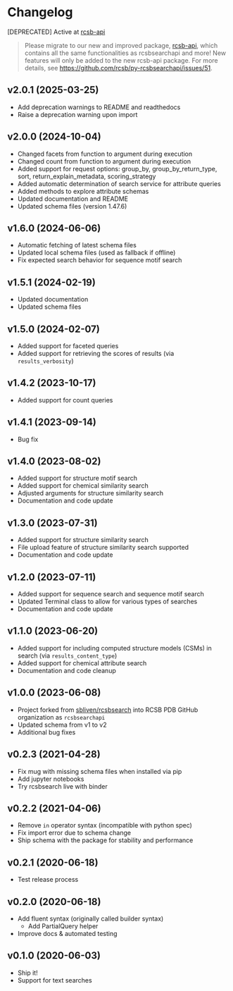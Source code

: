 # Changelog

[DEPRECATED] Active at [rcsb-api](https://rcsbapi.readthedocs.io/en/latest/)
> Please migrate to our new and improved package, [rcsb-api](https://rcsbapi.readthedocs.io/en/latest/), which contains all the same functionalities as rcsbsearchapi and more! New features will only be added to the new rcsb-api package. For more details, see https://github.com/rcsb/py-rcsbsearchapi/issues/51.

## v2.0.1 (2025-03-25)

- Add deprecation warnings to README and readthedocs
- Raise a deprecation warning upon import

## v2.0.0 (2024-10-04)

- Changed facets from function to argument during execution
- Changed count from function to argument during execution
- Added support for request options: group_by, group_by_return_type, sort, return_explain_metadata, scoring_strategy
- Added automatic determination of search service for attribute queries
- Added methods to explore attribute schemas
- Updated documentation and README
- Updated schema files (version 1.47.6)

## v1.6.0 (2024-06-06)

- Automatic fetching of latest schema files
- Updated local schema files (used as fallback if offline)
- Fix expected search behavior for sequence motif search

## v1.5.1 (2024-02-19)

- Updated documentation
- Updated schema files

## v1.5.0 (2024-02-07)

- Added support for faceted queries
- Added support for retrieving the scores of results (via `results_verbosity`)

## v1.4.2 (2023-10-17)

- Added support for count queries

## v1.4.1 (2023-09-14)

- Bug fix

## v1.4.0 (2023-08-02)

- Added support for structure motif search
- Added support for chemical similarity search
- Adjusted arguments for structure similarity search
- Documentation and code update

## v1.3.0 (2023-07-31)

- Added support for structure similarity search
- File upload feature of structure similarity search supported
- Documentation and code update

## v1.2.0 (2023-07-11)

- Added support for sequence search and sequence motif search
- Updated Terminal class to allow for various types of searches
- Documentation and code update

## v1.1.0 (2023-06-20)

- Added support for including computed structure models (CSMs) in search (via `results_content_type`)
- Added support for chemical attribute search
- Documentation and code cleanup

## v1.0.0 (2023-06-08)

- Project forked from [sbliven/rcsbsearch](https://github.com/sbliven/rcsbsearch) into RCSB PDB GitHub organization as `rcsbsearchapi`
- Updated schema from v1 to v2
- Additional bug fixes

## v0.2.3 (2021-04-28)

- Fix mug with missing schema files when installed via pip
- Add jupyter notebooks
- Try rcsbsearch live with binder

## v0.2.2 (2021-04-06)

- Remove `in` operator syntax (incompatible with python spec)
- Fix import error due to schema change
- Ship schema with the package for stability and performance

## v0.2.1 (2020-06-18)

- Test release process

## v0.2.0 (2020-06-18)

- Add fluent syntax (originally called builder syntax)
  - Add PartialQuery helper
- Improve docs & automated testing

## v0.1.0 (2020-06-03)

- Ship it!
- Support for text searches